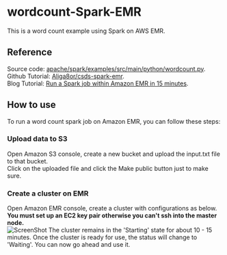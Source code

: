 # wordcount-Spark-EMR
This is a word count example using Spark on AWS EMR.

## Reference
Source code: [apache/spark/examples/src/main/python/wordcount.py](https://github.com/apache/spark/blob/master/examples/src/main/python/wordcount.py).  
Github Tutorial: [Aliga8or/csds-spark-emr](https://github.com/Aliga8or/csds-spark-emr).  
Blog Tutorial: [Run a Spark job within Amazon EMR in 15 minutes](https://medium.com/big-data-on-amazon-elastic-mapreduce/run-a-spark-job-within-amazon-emr-in-15-minutes-68b02af1ae16).  

## How to use
To run a word count spark job on Amazon EMR, you can follow these steps:

### Upload data to S3
Open Amazon S3 console, create a new bucket and upload the input.txt file to that bucket.  
Click on the uploaded file and click the Make public button just to make sure.  

### Create a cluster on EMR
Open Amazon EMR console, create a cluster with configurations as below. **You must set up an EC2 key pair otherwise you can't ssh into the master node.**  
![ScreenShot](/image.png)
The cluster remains in the 'Starting' state for about 10 - 15 minutes. Once the cluster is ready for use, the status will change to 'Waiting'. You can now go ahead and use it.  

